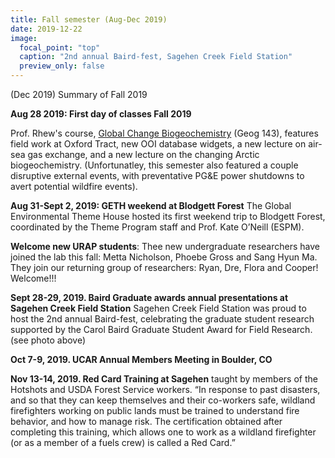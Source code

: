 ```yaml
---
title: Fall semester (Aug-Dec 2019)
date: 2019-12-22
image:
  focal_point: "top"
  caption: "2nd annual Baird-fest, Sagehen Creek Field Station"
  preview_only: false  
---
```


(Dec 2019) Summary of Fall 2019
<!--more-->

**Aug 28 2019:  First day of classes Fall 2019**

Prof. Rhew's course, [Global Change Biogeochemistry](https://rhewlab.netlify.app/event/sp22-geog143/) (Geog 143), features field work at Oxford Tract, new OOI database widgets, a new lecture on air-sea gas exchange, and a new lecture on the changing Arctic biogeochemistry.  (Unfortunatley, this semester also featured a couple disruptive external events, with preventative PG&E power shutdowns to avert potential wildfire events).

**Aug 31-Sept 2, 2019:  GETH weekend at Blodgett Forest**
The Global Environmental Theme House hosted its first weekend trip to Blodgett Forest, coordinated by the Theme Program staff and Prof. Kate O’Neill (ESPM). 

**Welcome new URAP students**: Thee new undergraduate researchers have joined the lab this fall: Metta Nicholson, Phoebe Gross and Sang Hyun Ma. They join our returning group of researchers: Ryan, Dre, Flora and Cooper!  Welcome!!!

**Sept 28-29, 2019.  Baird Graduate awards annual presentations at Sagehen Creek Field Station** Sagehen Creek Field Station was proud to host the 2nd annual Baird-fest, celebrating the graduate student research supported by the Carol Baird Graduate Student Award for Field Research. (see photo above)

**Oct 7-9, 2019.  UCAR Annual Members Meeting in Boulder, CO**

**Nov 13-14, 2019.  Red Card Training at Sagehen** taught by members of the Hotshots and USDA Forest Service workers.  “In response to past disasters, and so that they can keep themselves and their co-workers safe, wildland firefighters working on public lands must be trained to understand fire behavior, and how to manage risk. The certification obtained after completing this training, which allows one to work as a wildland firefighter (or as a member of a fuels crew) is called a Red Card.”
